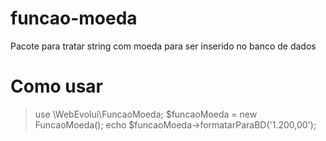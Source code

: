 # funcao-moeda
Pacote para tratar string com moeda para ser inserido no banco de dados

# Como usar

> use \WebEvolui\FuncaoMoeda;
> $funcaoMoeda = new FuncaoMoeda();
> echo $funcaoMoeda->formatarParaBD('1.200,00');